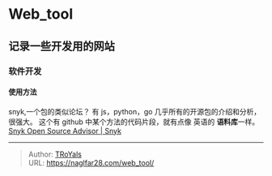 # Web_tool


<!--more-->

## 记录一些开发用的网站

### 软件开发

#### 使用方法

snyk,一个包的类似论坛？ 有 js，python，go 几乎所有的开源包的介绍和分析，很强大。
这个有 github 中某个方法的代码片段，就有点像 英语的 **语料库**一样。
[Snyk Open Source Advisor | Snyk](https://snyk.io/advisor/)


---

> Author: [TRoYals](https://naglfar28.com)  
> URL: https://naglfar28.com/web_tool/  


